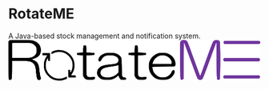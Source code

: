 # RotateME
A Java-based stock management and notification system.
![alt text](https://github.com/Jarryd23/RotateME/blob/master/src/SystemImages/rotatemelogo.png)
